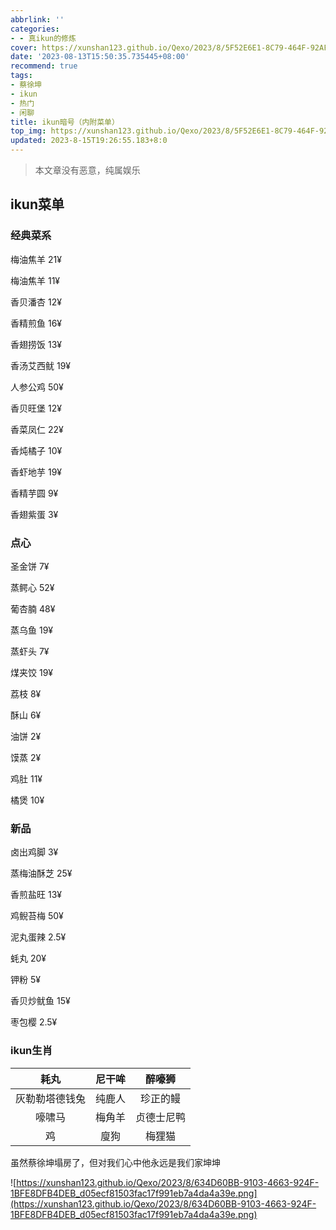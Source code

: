 ```yaml
---
abbrlink: ''
categories:
- - 真ikun的修炼
cover: https://xunshan123.github.io/Qexo/2023/8/5F52E6E1-8C79-464F-92AF-7DA421045B94_d05ecf81503fac17f991eb7a4da4a39e.png
date: '2023-08-13T15:50:35.735445+08:00'
recommend: true
tags:
- 蔡徐坤
- ikun
- 热门
- 闲聊
title: ikun暗号（内附菜单）
top_img: https://xunshan123.github.io/Qexo/2023/8/5F52E6E1-8C79-464F-92AF-7DA421045B94_d05ecf81503fac17f991eb7a4da4a39e.png
updated: 2023-8-15T19:26:55.183+8:0
---
```

> 本文章没有恶意，纯属娱乐

## ikun菜单

### 经典菜系

梅油焦羊 21¥

梅油焦羊 11¥

香贝潘杏 12¥

香精煎鱼 16¥

香翅捞饭 13¥

香汤艾西鱿 19¥

人参公鸡 50¥

香贝旺堡 12¥

香菜凤仁 22¥

香炖橘子 10¥

香虾地芋 19¥

香精芋圆 9¥

香翅紫蛋 3¥

### 点心

圣金饼 7¥

蒸鳄心 52¥

葡杏腩 48¥

蒸乌鱼 19¥

蒸虾头 7¥

煤夹饺 19¥

荔枝 8¥

酥山 6¥

油饼 2¥

馍蒸 2¥

鸡肚 11¥

橘煲 10¥

### 新品

卤出鸡脚 3¥

蒸梅油酥芝 25¥

香煎盐旺 13¥

鸡鲵苔梅 50¥

泥丸蛋辣 2.5¥

蚝丸 20¥

钾粉 5¥

香贝炒鱿鱼 15¥

枣包樱 2.5¥

### ikun生肖


|      耗丸      | 尼干哞 |   醉嚎狮   |
| :------------: | :----: | :--------: |
| 灰勒勒塔德钱兔 | 纯鹿人 |  珍正的鳗  |
|     嚎啸马     | 梅角羊 | 贞德士尼鸭 |
|       鸡       |  廋狗  |   梅狸猫   |

虽然蔡徐坤塌房了，但对我们心中他永远是我们家坤坤

![https://xunshan123.github.io/Qexo/2023/8/634D60BB-9103-4663-924F-1BFE8DFB4DEB_d05ecf81503fac17f991eb7a4da4a39e.png](https://xunshan123.github.io/Qexo/2023/8/634D60BB-9103-4663-924F-1BFE8DFB4DEB_d05ecf81503fac17f991eb7a4da4a39e.png)
